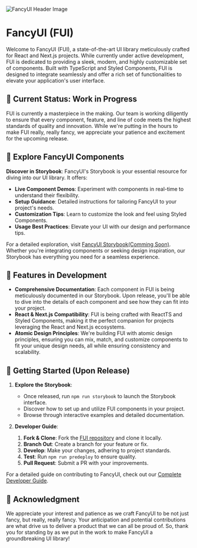 ![FancyUI Header Image](https://tobitry.de/bilder/fui/fuiheader.jpg)

# FancyUI (FUI)

Welcome to FancyUI (FUI), a state-of-the-art UI library meticulously crafted for React and Next.js projects. While currently under active development, FUI is dedicated to providing a sleek, modern, and highly customizable set of components. Built with TypeScript and Styled Components, FUI is designed to integrate seamlessly and offer a rich set of functionalities to elevate your application's user interface.

## 🚧 Current Status: Work in Progress

FUI is currently a masterpiece in the making. Our team is working diligently to ensure that every component, feature, and line of code meets the highest standards of quality and innovation. While we're putting in the hours to make FUI really, really fancy, we appreciate your patience and excitement for the upcoming release.

## 📘 Explore FancyUI Components

**Discover in Storybook**: FancyUI's Storybook is your essential resource for diving into our UI library. It offers:

- **Live Component Demos**: Experiment with components in real-time to understand their flexibility.
- **Setup Guidance**: Detailed instructions for tailoring FancyUI to your project's needs.
- **Customization Tips**: Learn to customize the look and feel using Styled Components.
- **Usage Best Practices**: Elevate your UI with our design and performance tips.

For a detailed exploration, visit [FancyUI Storybook(Comming Soon)](https://fancyui.net). Whether you're integrating components or seeking design inspiration, our Storybook has everything you need for a seamless experience.

## 🎨 Features in Development

- **Comprehensive Documentation**: Each component in FUI is being meticulously documented in our Storybook. Upon release, you'll be able to dive into the details of each component and see how they can fit into your project.
- **React & Next.js Compatibility**: FUI is being crafted with ReactTS and Styled Components, making it the perfect companion for projects leveraging the React and Next.js ecosystems.
- **Atomic Design Principles**: We're building FUI with atomic design principles, ensuring you can mix, match, and customize components to fit your unique design needs, all while ensuring consistency and scalability.

## 🚀 Getting Started (Upon Release)

1. **Explore the Storybook**:

   - Once released, run `npm run storybook` to launch the Storybook interface.
   - Discover how to set up and utilize FUI components in your project.
   - Browse through interactive examples and detailed documentation.

2. **Developer Guide**:
   1. **Fork & Clone**: Fork the [FUI repository](https://github.com/TobiTRy/FUI-FancyUI) and clone it locally.
   2. **Branch Out**: Create a branch for your feature or fix.
   3. **Develop**: Make your changes, adhering to project standards.
   4. **Test**: Run `npm run predeploy` to ensure quality.
   5. **Pull Request**: Submit a PR with your improvements.

For a detailed guide on contributing to FancyUI, check out our [Complete Developer Guide](https://github.com/TobiTRy/FUI-FancyUI/blob/develop/src/stories/contributioners/developer-guide.mdx).

## 🙏 Acknowledgment

We appreciate your interest and patience as we craft FancyUI to be not just fancy, but really, really fancy. Your anticipation and potential contributions are what drive us to deliver a product that we can all be proud of. So, thank you for standing by as we put in the work to make FancyUI a groundbreaking UI library!
